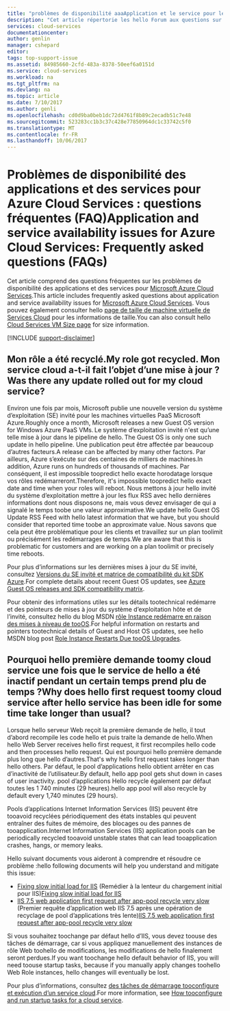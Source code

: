 ```yaml
---
title: "problèmes de disponibilité aaaApplication et le service pour le FAQ de Microsoft Azure Cloud Services | Documents Microsoft"
description: "Cet article répertorie les hello Forum aux questions sur la disponibilité des applications et services pour les Services de Cloud de Microsoft Azure."
services: cloud-services
documentationcenter: 
author: genlin
manager: cshepard
editor: 
tags: top-support-issue
ms.assetid: 84985660-2cfd-483a-8378-50eef6a0151d
ms.service: cloud-services
ms.workload: na
ms.tgt_pltfrm: na
ms.devlang: na
ms.topic: article
ms.date: 7/10/2017
ms.author: genli
ms.openlocfilehash: cd0d9ba0beb1dc72d4761f8b89c2ecadb51c7e48
ms.sourcegitcommit: 523283cc1b3c37c428e77850964dc1c33742c5f0
ms.translationtype: MT
ms.contentlocale: fr-FR
ms.lasthandoff: 10/06/2017
---
```

# <a name="application-and-service-availability-issues-for-azure-cloud-services-frequently-asked-questions-faqs"></a><span data-ttu-id="5e917-103">Problèmes de disponibilité des applications et des services pour Azure Cloud Services : questions fréquentes (FAQ)</span><span class="sxs-lookup"><span data-stu-id="5e917-103">Application and service availability issues for Azure Cloud Services: Frequently asked questions (FAQs)</span></span>

<span data-ttu-id="5e917-104">Cet article comprend des questions fréquentes sur les problèmes de disponibilité des applications et des services pour [Microsoft Azure Cloud Services](https://azure.microsoft.com/services/cloud-services).</span><span class="sxs-lookup"><span data-stu-id="5e917-104">This article includes frequently asked questions about application and service availability issues for [Microsoft Azure Cloud Services](https://azure.microsoft.com/services/cloud-services).</span></span> <span data-ttu-id="5e917-105">Vous pouvez également consulter hello [page de taille de machine virtuelle de Services Cloud](cloud-services-sizes-specs.md) pour les informations de taille.</span><span class="sxs-lookup"><span data-stu-id="5e917-105">You can also consult hello [Cloud Services VM Size page](cloud-services-sizes-specs.md) for size information.</span></span>

[!INCLUDE [support-disclaimer](../../includes/support-disclaimer.md)]

## <a name="my-role-got-recycled-was-there-any-update-rolled-out-for-my-cloud-service"></a><span data-ttu-id="5e917-106">Mon rôle a été recyclé.</span><span class="sxs-lookup"><span data-stu-id="5e917-106">My role got recycled.</span></span> <span data-ttu-id="5e917-107">Mon service cloud a-t-il fait l’objet d’une mise à jour ?</span><span class="sxs-lookup"><span data-stu-id="5e917-107">Was there any update rolled out for my cloud service?</span></span>
<span data-ttu-id="5e917-108">Environ une fois par mois, Microsoft publie une nouvelle version du système d’exploitation (SE) invité pour les machines virtuelles PaaS Microsoft Azure.</span><span class="sxs-lookup"><span data-stu-id="5e917-108">Roughly once a month, Microsoft releases a new Guest OS version for Windows Azure PaaS VMs.</span></span><span data-ttu-id="5e917-109"> Le système d’exploitation invité n'est qu’une telle mise à jour dans le pipeline de hello.</span><span class="sxs-lookup"><span data-stu-id="5e917-109"> The Guest OS is only one such update in hello pipeline.</span></span> <span data-ttu-id="5e917-110">Une publication peut être affectée par beaucoup d’autres facteurs.</span><span class="sxs-lookup"><span data-stu-id="5e917-110">A release can be affected by many other factors.</span></span> <span data-ttu-id="5e917-111">Par ailleurs, Azure s’exécute sur des centaines de milliers de machines.</span><span class="sxs-lookup"><span data-stu-id="5e917-111">In addition, Azure runs on hundreds of thousands of machines.</span></span> <span data-ttu-id="5e917-112">Par conséquent, il est impossible toopredict hello exacte horodatage lorsque vos rôles redémarreront.</span><span class="sxs-lookup"><span data-stu-id="5e917-112">Therefore, it's impossible toopredict hello exact date and time when your roles will reboot.</span></span> <span data-ttu-id="5e917-113">Nous mettons à jour hello invité du système d’exploitation mettre à jour les flux RSS avec hello dernières informations dont nous disposons ne, mais vous devez envisager de qui a signalé le temps toobe une valeur approximative.</span><span class="sxs-lookup"><span data-stu-id="5e917-113">We update hello Guest OS Update RSS Feed with hello latest information that we have, but you should consider that reported time toobe an approximate value.</span></span> <span data-ttu-id="5e917-114">Nous savons que cela peut être problématique pour les clients et travaillez sur un plan toolimit ou précisément les redémarrages de temps.</span><span class="sxs-lookup"><span data-stu-id="5e917-114">We are aware that this is problematic for customers and are working on a plan toolimit or precisely time reboots.</span></span>

<span data-ttu-id="5e917-115">Pour plus d’informations sur les dernières mises à jour du SE invité, consultez [Versions du SE invité et matrice de compatibilité du kit SDK Azure](cloud-services-guestos-update-matrix.md).</span><span class="sxs-lookup"><span data-stu-id="5e917-115">For complete details about recent Guest OS updates, see [Azure Guest OS releases and SDK compatibility matrix](cloud-services-guestos-update-matrix.md).</span></span>

<span data-ttu-id="5e917-116">Pour obtenir des informations utiles sur les détails tootechnical redémarre et des pointeurs de mises à jour du système d’exploitation hôte et de l’invité, consultez hello du blog MSDN [rôle Instance redémarre en raison des mises à niveau de tooOS](http://blogs.msdn.com/b/kwill/archive/2012/09/19/role-instance-restarts-due-to-os-upgrades.aspx).</span><span class="sxs-lookup"><span data-stu-id="5e917-116">For helpful information on restarts and pointers tootechnical details of Guest and Host OS updates, see hello MSDN blog post [Role Instance Restarts Due tooOS Upgrades](http://blogs.msdn.com/b/kwill/archive/2012/09/19/role-instance-restarts-due-to-os-upgrades.aspx).</span></span>

## <a name="why-does-hello-first-request-toomy-cloud-service-after-hello-service-has-been-idle-for-some-time-take-longer-than-usual"></a><span data-ttu-id="5e917-117">Pourquoi hello première demande toomy cloud service une fois que le service de hello a été inactif pendant un certain temps prend plu de temps ?</span><span class="sxs-lookup"><span data-stu-id="5e917-117">Why does hello first request toomy cloud service after hello service has been idle for some time take longer than usual?</span></span>
<span data-ttu-id="5e917-118">Lorsque hello serveur Web reçoit la première demande de hello, il tout d’abord recompile les code hello et puis traite la demande de hello.</span><span class="sxs-lookup"><span data-stu-id="5e917-118">When hello Web Server receives hello first request, it first recompiles hello code and then processes hello request.</span></span> <span data-ttu-id="5e917-119">Qui est pourquoi hello première demande plus long que hello d’autres.</span><span class="sxs-lookup"><span data-stu-id="5e917-119">That's why hello first request takes longer than hello others.</span></span> <span data-ttu-id="5e917-120">Par défaut, le pool d’applications hello obtient arrêter en cas d’inactivité de l’utilisateur.</span><span class="sxs-lookup"><span data-stu-id="5e917-120">By default, hello app pool gets shut down in cases of user inactivity.</span></span> <span data-ttu-id="5e917-121">pool d’applications Hello recycle également par défaut toutes les 1 740 minutes (29 heures).</span><span class="sxs-lookup"><span data-stu-id="5e917-121">hello app pool will also recycle by default every 1,740 minutes (29 hours).</span></span>

<span data-ttu-id="5e917-122">Pools d’applications Internet Information Services (IIS) peuvent être tooavoid recyclées périodiquement des états instables qui peuvent entraîner des fuites de mémoire, des blocages ou des pannes de tooapplication.</span><span class="sxs-lookup"><span data-stu-id="5e917-122">Internet Information Services (IIS) application pools can be periodically recycled tooavoid unstable states that can lead tooapplication crashes, hangs, or memory leaks.</span></span>

<span data-ttu-id="5e917-123">Hello suivant documents vous aideront à comprendre et résoudre ce problème :</span><span class="sxs-lookup"><span data-stu-id="5e917-123">hello following documents will help you understand and mitigate this issue:</span></span>
* <span data-ttu-id="5e917-124">[Fixing slow initial load for IIS](http://stackoverflow.com/questions/13386471/fixing-slow-initial-load-for-iis) (Remédier à la lenteur du chargement initial pour IIS)</span><span class="sxs-lookup"><span data-stu-id="5e917-124">[Fixing slow initial load for IIS](http://stackoverflow.com/questions/13386471/fixing-slow-initial-load-for-iis)</span></span>
* <span data-ttu-id="5e917-125">[IIS 7.5 web application first request after app-pool recycle very slow](http://stackoverflow.com/questions/13917205/iis-7-5-web-application-first-request-after-app-pool-recycle-very-slow) (Premier requête d’application web IIS 7.5 après une opération de recyclage de pool d’applications très lente)</span><span class="sxs-lookup"><span data-stu-id="5e917-125">[IIS 7.5 web application first request after app-pool recycle very slow](http://stackoverflow.com/questions/13917205/iis-7-5-web-application-first-request-after-app-pool-recycle-very-slow)</span></span>

<span data-ttu-id="5e917-126">Si vous souhaitez toochange par défaut hello d’IIS, vous devez toouse des tâches de démarrage, car si vous appliquez manuellement des instances de rôle Web toohello de modifications, les modifications de hello finalement seront perdues.</span><span class="sxs-lookup"><span data-stu-id="5e917-126">If you want toochange hello default behavior of IIS, you will need toouse startup tasks, because if you manually apply changes toohello Web Role instances, hello changes will eventually be lost.</span></span>

<span data-ttu-id="5e917-127">Pour plus d’informations, consultez [des tâches de démarrage tooconfigure et exécution d’un service cloud](cloud-services-startup-tasks.md).</span><span class="sxs-lookup"><span data-stu-id="5e917-127">For more information, see [How tooconfigure and run startup tasks for a cloud service](cloud-services-startup-tasks.md).</span></span>
